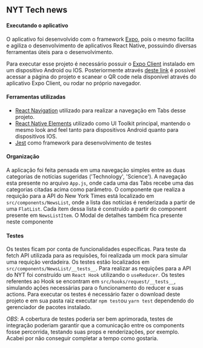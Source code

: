 ## NYT Tech news

#### Executando o aplicativo

O aplicativo foi desenvolvido com o framework [Expo](https://expo.io/), pois o mesmo facilita e agiliza o desenvolvimento de aplicativos React Native, possuindo diversas ferramentas úteis para o desenvolvimento.

Para executar esse projeto é necessário possuir o [Expo Client](https://expo.io/tools#client) instalado em um dispositivo Android ou IOS. Posteriormente através [deste link](https://expo.io/@anthony.tailer/nyt-tech-news) é possível acessar a página do projeto e scanear o QR code nela disponível através do aplicativo Expo Client, ou rodar no próprio navegador.

#### Ferramentas utilizadas

- [React Navigation](https://reactnavigation.org/) utilizado para realizar a navegação em Tabs desse projeto.
- [React Native Elements](https://react-native-elements.github.io/react-native-elements/) utilizado como UI Toolkit principal, mantendo o mesmo look and feel tanto para dispositivos Android quanto para dispositivos IOS.
- [Jest](https://jestjs.io/) como framework para desenvolvimento de testes

#### Organização

A aplicação foi feita pensada em uma navegação simples entre as duas categorias de notícias sugeridas ('Technology', 'Science').
A navegação esta presente no arquivo `App.js`, onde cada uma das Tabs recebe uma das categorias citadas acima como parâmetro.
O componente que realiza a requição para a API do New York Times está localizado em `src/components/NewsList`, onde a lista das notícias é renderizada a partir de uma `FlatList`. Cada item dessa lista é construído a partir do component presente em `NewsListItem`. O Modal de detalhes também fica presente neste componente

#### Testes

Os testes ficam por conta de funcionalidades específicas.
Para teste da fetch API utilizada para as requisões, foi realizada um mock para simular uma requição verdadeira. Os testes estão localizados em `src/components/NewsList/__tests__`.
Para realizar as requições para a API do NYT foi construído um `React Hook` utilizando o `useReducer`. Os testes referentes ao Hook se encontram em `src/hooks/request/__tests__`, simulando ações necessárias para o funcionamento do reducer e suas actions.
Para executar os testes é necessário fazer o download deste projeto e em sua pasta raiz executar `npm test`ou `yarn test` dependendo do gerenciador de pacotes instalado.

_OBS_: A cobertura de testes poderia ser bem aprimorada, testes de integração poderiam garantir que a comunicação entre os components fosse percorrida, testando suas props e renderizações, por exemplo. Acabei por não conseguir completar a tempo como gostaria.
